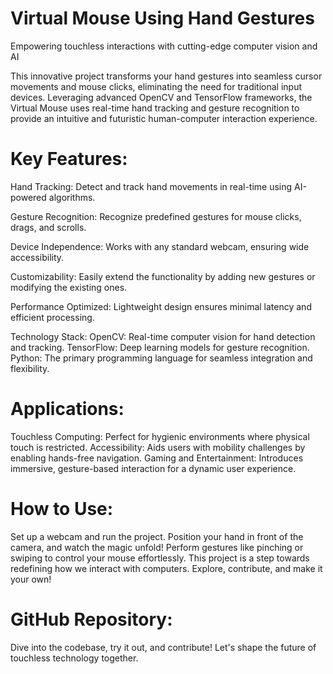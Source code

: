 # Virtual Mouse Using Hand Gestures

Empowering touchless interactions with cutting-edge computer vision and AI

This innovative project transforms your hand gestures into seamless cursor movements and mouse clicks, eliminating the need for traditional input devices. Leveraging advanced OpenCV and TensorFlow frameworks, the Virtual Mouse uses real-time hand tracking and gesture recognition to provide an intuitive and futuristic human-computer interaction experience.

# Key Features:
Hand Tracking: Detect and track hand movements in real-time using AI-powered algorithms.

Gesture Recognition: Recognize predefined gestures for mouse clicks, drags, and scrolls.

Device Independence: Works with any standard webcam, ensuring wide accessibility.

Customizability: Easily extend the functionality by adding new gestures or modifying the existing ones.

Performance Optimized: Lightweight design ensures minimal latency and efficient processing.

Technology Stack:
OpenCV: Real-time computer vision for hand detection and tracking.
TensorFlow: Deep learning models for gesture recognition.
Python: The primary programming language for seamless integration and flexibility.

# Applications:
Touchless Computing: Perfect for hygienic environments where physical touch is restricted.
Accessibility: Aids users with mobility challenges by enabling hands-free navigation.
Gaming and Entertainment: Introduces immersive, gesture-based interaction for a dynamic user experience.

# How to Use:
Set up a webcam and run the project.
Position your hand in front of the camera, and watch the magic unfold!
Perform gestures like pinching or swiping to control your mouse effortlessly.
This project is a step towards redefining how we interact with computers. Explore, contribute, and make it your own!

# GitHub Repository: 
Dive into the codebase, try it out, and contribute! Let's shape the future of touchless technology together.


